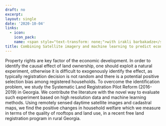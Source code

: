 ```yaml
---
draft: no
excerpt: 
layout: single
date: '2020-10-04'
links:
  - icon: 
    icon_pack: 
    name: <span style="text-transform: none;">with irakli barbakadze</span>
title: Combining Satellite imagery and machine learning to predict economic impact of land registration in Georgia
---
```


Property rights are key factor of the economic development. In order to identify the causal effect of land ownership, one should exploit a natural experiment, otherwise it is difficult to exogenously identify the effect, as typically registration decision is not random and there is a potential positive selection bias among registered households. To overcome the identification problem, we study the Systematic Land Registration Pilot Reform (2016-2019) in Georgia. We contribute the literature with the novel way to evaluate such experiment based on high resolution data and machine learning methods. Using remotely sensed daytime satellite images and cadastral maps, we find the positive changes in household welfare which we measure in terms of the quality of rooftops and land use, in a recent free land registration program in rural Georgia.
